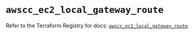 # `awscc_ec2_local_gateway_route`

Refer to the Terraform Registry for docs: [`awscc_ec2_local_gateway_route`](https://registry.terraform.io/providers/hashicorp/awscc/0.70.0/docs/resources/ec2_local_gateway_route).
